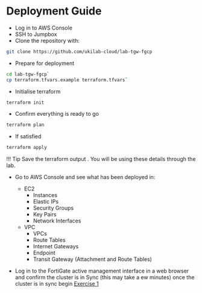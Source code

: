 # Deployment Guide

- Log in to AWS Console
- SSH to Jumpbox 
- Clone the repository with:
 ``` sh
 git clone https://github.com/ukilab-cloud/lab-tgw-fgcp
 ```
- Prepare for deployment
``` sh
cd lab-tgw-fgcp`
cp terraform.tfvars.example terraform.tfvars`
```
- Initialise terraform
```sh
terraform init
```
- Confirm everything is ready to go
```sh
terraform plan
```
- If satisfied
```sh
terraform apply
```
!!! Tip
    Save the terraform output . You will be using these details through the lab.


- Go to AWS Console and see what has been deployed in:  
    - EC2
        - Instances
        - Elastic IPs
        - Security Groups
        - Key Pairs
        - Network Interfaces
    - VPC
        - VPCs
        - Route Tables
        - Internet Gateways
        - Endpoint
        - Transit Gateway (Attachment and Route Tables)

- Log in to the FortiGate active management interface in a web browser and confirm the cluster is in Sync (this may take a ew minutes) once the cluster is in sync begin [Exercise 1](exercise-1.md)




